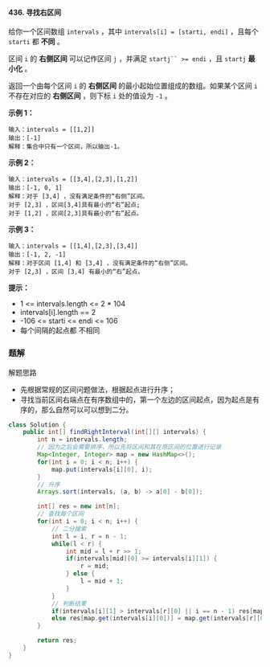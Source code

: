 #### 436. 寻找右区间

给你一个区间数组 `intervals` ，其中 `intervals[i] = [starti, endi]` ，且每个 `starti` 都 **不同** 。

区间 `i` 的 **右侧区间** 可以记作区间 `j` ，并满足 `startj`` >= endi` ，且 `startj` **最小化** 。

返回一个由每个区间 `i` 的 **右侧区间** 的最小起始位置组成的数组。如果某个区间 `i` 不存在对应的 **右侧区间** ，则下标 `i` 处的值设为 `-1` 。

**示例 1：**

```shell
输入：intervals = [[1,2]]
输出：[-1]
解释：集合中只有一个区间，所以输出-1。
```

**示例 2：**

```shell
输入：intervals = [[3,4],[2,3],[1,2]]
输出：[-1, 0, 1]
解释：对于 [3,4] ，没有满足条件的“右侧”区间。
对于 [2,3] ，区间[3,4]具有最小的“右”起点;
对于 [1,2] ，区间[2,3]具有最小的“右”起点。
```

**示例 3：**

```shell
输入：intervals = [[1,4],[2,3],[3,4]]
输出：[-1, 2, -1]
解释：对于区间 [1,4] 和 [3,4] ，没有满足条件的“右侧”区间。
对于 [2,3] ，区间 [3,4] 有最小的“右”起点。
```

**提示：**

* 1 <= intervals.length <= 2 * 104
* intervals[i].length == 2
* -106 <= starti <= endi <= 106
* 每个间隔的起点都 不相同

### 题解

解题思路

- 先根据常规的区间问题做法，根据起点进行升序；
- 寻找当前区间右端点在有序数组中的，第一个左边的区间起点，因为起点是有序的，那么自然可以可以想到二分。

```java
class Solution {
    public int[] findRightInterval(int[][] intervals) {
        int n = intervals.length;
        // 因为之后会需要排序，所以先将区间和其在原区间的位置进行记录
        Map<Integer, Integer> map = new HashMap<>();
        for(int i = 0; i < n; i++) {
            map.put(intervals[i][0], i);
        }
        // 升序
        Arrays.sort(intervals, (a, b) -> a[0] - b[0]);

        int[] res = new int[n];
        // 查找每个区间
        for(int i = 0; i < n; i++) {
            // 二分搜索
            int l = i, r = n - 1;
            while(l < r) {
                int mid = l + r >> 1;
                if(intervals[mid][0] >= intervals[i][1]) {
                    r = mid;
                } else {
                    l = mid + 1;
                }
            }
            // 判断结果
            if(intervals[i][1] > intervals[r][0] || i == n - 1) res[map.get(intervals[i][0])] = -1;
            else res[map.get(intervals[i][0])] = map.get(intervals[r][0]);
        }

        return res;
    }
}
```

